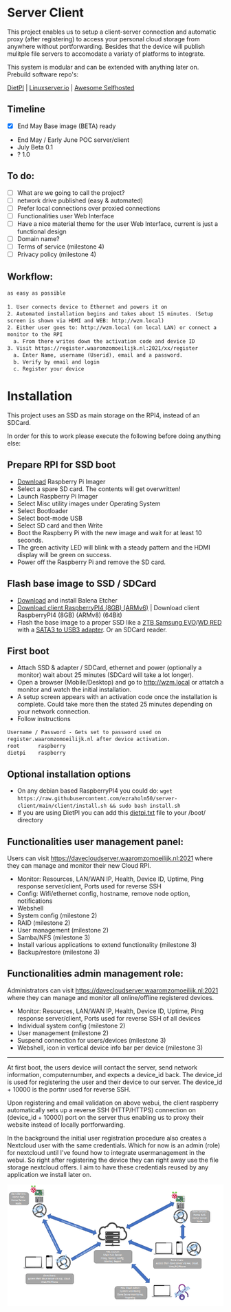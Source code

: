 # Server Client
This project enables us to setup a client-server connection and automatic proxy (after registering) to access your personal cloud storage from anywhere without portforwarding. Besides that the device will publish mulitple file servers to accomodate a variaty of platforms to integrate.

This system is modular and can be extended with anything later on. Prebuild software repo's:

[DietPI](https://dietpi.com/docs/software/) | [Linuxserver.io](https://docs.linuxserver.io/) | [Awesome Selfhosted](https://github.com/awesome-selfhosted/awesome-selfhosted)

## Timeline
- [x] End May Base image (BETA) ready
- End May / Early June POC server/client
- July Beta 0.1
- ? 1.0

## To do:
- [ ] What are we going to call the project?
- [ ] network drive published (easy & automated)
- [ ] Prefer local connections over proxied connections
- [ ] Functionalities user Web Interface
- [ ] Have a nice material theme for the user Web Interface, current is just a functional design
- [ ] Domain name?
- [ ] Terms of service (milestone 4)
- [ ] Privacy policy (milestone 4)
## Workflow:
```
as easy as possible 

1. User connects device to Ethernet and powers it on
2. Automated installation begins and takes about 15 minutes. (Setup screen is shown via HDMI and WEB: http://wzm.local)
2. Either user goes to: http://wzm.local (on local LAN) or connect a monitor to the RPI
  a. From there writes down the activation code and device ID
3. Visit https://register.waaromzomoeilijk.nl:2021/xx/register
  a. Enter Name, username (Userid), email and a password.
  b. Verify by email and login
  c. Register your device
```

# Installation

This project uses an SSD as main storage on the RPI4, instead of an SDCard.

In order for this to work please execute the following before doing anything else:
## Prepare RPI for SSD boot
- [Download](https://www.raspberrypi.org/downloads) Raspberry Pi Imager 
- Select a spare SD card. The contents will get overwritten!
- Launch Raspberry Pi Imager
- Select Misc utility images under Operating System
- Select Bootloader
- Select boot-mode USB
- Select SD card and then Write
- Boot the Raspberry Pi with the new image and wait for at least 10 seconds.
- The green activity LED will blink with a steady pattern and the HDMI display will be green on success.
- Power off the Raspberry Pi and remove the SD card.

## Flash base image to SSD / SDCard
- [Download](https://www.balena.io/etcher/) and install Balena Etcher
- [Download client RaspberryPI4 (8GB) (ARMv6)](https://nextcloud.waaromzomoeilijk.nl/s/Fq5NemfnGmJsXKz) | Download client RaspberryPI4 (8GB) (ARMv8) (64Bit)
- Flash the base image to a proper SSD like a [2TB Samsung EVO](https://www.amazon.com/SAMSUNG-Inch-Internal-MZ-77E2T0B-AM/dp/B08QB93S6R/ref=sr_1_1?dchild=1&keywords=samsung+evo+2tb&qid=1622628534&sr=8-1)/[WD RED](https://www.amazon.com/Red-SA500-NAS-NAND-Internal/dp/B07YFGG261/ref=sr_1_3?dchild=1&keywords=wd+nas+2tb+ssd&qid=1622628747&s=electronics&sr=1-3) with a [SATA3 to USB3 adapter](https://www.amazon.com/dp/B00XLAZODE/ref=twister_B07X6JDCVM?_encoding=UTF8&th=1). Or an SDCard reader.

## First boot
- Attach SSD & adapter / SDCard, ethernet and power (optionally a monitor) wait about 25 minutes (SDCard will take a lot longer).
- Open a browser (Mobile/Desktop) and go to http://wzm.local or attatch a monitor and watch the initial installation. 
- A setup screen appears with an activation code once the installation is complete. Could take more then the stated 25 minutes depending on your network connection.
- Follow instructions

```
Username / Password - Gets set to password used on register.waaromzomoeilijk.nl after device activation.
root      raspberry
dietpi    raspberry
```

## Optional installation options
- On any debian based RaspberryPI4 you could do: `wget https://raw.githubusercontent.com/ezraholm50/server-client/main/client/install.sh && sudo bash install.sh`
- If you are using DietPI you can add this [dietpi.txt](https://raw.githubusercontent.com/ezraholm50/server-client/main/client/dietpi.txt) file to your /boot/ directory

## Functionalities user management panel:

Users can visit https://davecloudserver.waaromzomoeilijk.nl:2021 where they can manage and monitor their new Cloud RPI.

* Monitor: Resources, LAN/WAN IP, Health, Device ID, Uptime, Ping response server/client, Ports used for reverse SSH
* Config: Wifi/ethernet config, hostname, remove node option, notifications
* Webshell
* System config (milestone 2)
* RAID (milestone 2)
* User management (milestone 2)
* Samba/NFS (milestone 3)
* Install various applications to extend functionality (milestone 3)
* Backup/restore (milestone 3)


## Functionalities admin management role:

Administrators can visit https://davecloudserver.waaromzomoeilijk.nl:2021 where they can manage and monitor all online/offline registered devices.

* Monitor: Resources, LAN/WAN IP, Health, Device ID, Uptime, Ping response server/client, Ports used for reverse SSH of all devices
* Individual system config (milestone 2)
* User management (milestone 2)
* Suspend connection for users/devices (milestone 3)
* Webshell, icon in vertical device info bar per device (milestone 3)

---
At first boot, the users device will contact the server, send network information, computernumber, and expects a device_id back. The device_id is used for registering the user and their device to our server. The device_id + 10000 is the portnr used for reverse SSH. 

Upon registering and email validation on above webui, the client raspberry automatically sets up a reverse SSH (HTTP/HTTPS) connection on (device_id + 10000) port on the server thus enabling us to proxy their website instead of locally portforwarding.

In the background the initial user registration procedure also creates a Nextcloud user with the same credentials. Which for now is an admin (role) for nextcloud until I've found how to integrate usermanagement in the webui. So right after registering the device they can right away use the file storage nextcloud offers. I aim to have these credentials reused by any application we install later on.

![Project layout](/media/projectlayout.png)

